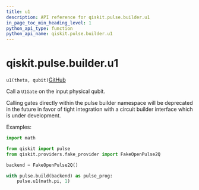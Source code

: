 ```yaml
---
title: u1
description: API reference for qiskit.pulse.builder.u1
in_page_toc_min_heading_level: 1
python_api_type: function
python_api_name: qiskit.pulse.builder.u1
---
```


# qiskit.pulse.builder.u1

<span id="qiskit.pulse.builder.u1" />

`u1(theta, qubit)`[GitHub](https://github.com/qiskit/qiskit/tree/stable/0.41/qiskit/pulse/builder.py "view source code")

Call a `U1Gate` on the input physical qubit.

<Admonition title="Note" type="note">
  Calling gates directly within the pulse builder namespace will be deprecated in the future in favor of tight integration with a circuit builder interface which is under development.
</Admonition>

Examples:

```python
import math

from qiskit import pulse
from qiskit.providers.fake_provider import FakeOpenPulse2Q

backend = FakeOpenPulse2Q()

with pulse.build(backend) as pulse_prog:
    pulse.u1(math.pi, 1)
```


